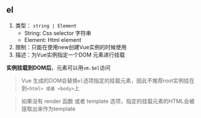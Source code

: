 
## el
1. 类型： `string | Element`
    * String: Css selector 字符串
    * Element: Html element
2. 限制：只能在使用new创建Vue实例的时候使用
3. 描述：为Vue实例指定一个DOM 元素进行挂载

**实例挂载到DOM后**，元素可以用`vm.$el`访问

> Vue 生成的DOM会替换`el`选项指定的挂载元素，因此不推荐root实例挂在到`<html> 或者 <body>`上

> 如果没有 render 函数 或者 template 选项，指定的挂载元素的HTML会被提取出来作为template